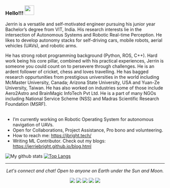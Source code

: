 ### Hello!!! <a><img src="https://github.com/jerriebright/jerriebright/blob/main/image/wave.gif" width="30"></a>

Jerrin is a versatile and self-motivated engineer pursuing his junior year Bachelor’s degree from VIT, India. His research interests lie in the intersection of Autonomous Systems and Robotic Real-time Perception. He likes to develop autonomy stacks for self-driving cars, mobile robots, aerial vehicles (UAVs), and robotic arms. 

He has strong robot programming background (Python, ROS, C++). Hard work being his core pillar, combined with his practical experiences, Jerrin is someone you could count on to persevere through challenges. He is an ardent follower of cricket, chess and loves travelling. He has bagged research oppurtunities from prestigious universities in the world including McMaster University, Canada; Arizona State University, USA and Yuan-Ze University, Taiwan. He has also worked on industries some of those include Aero2Astro and BrainMagic InfoTech Pvt Ltd. He is a part of many NGOs including National Service Scheme (NSS) and Madras Scientific Research Foundation (MSRF).<br><br>

- I’m currently working on Robotic Operating System for autonomous navigation of UAVs.
- Open for Collaborations, Project Assistance, Pro bono and volunteering.
- How to reach me: https://jbright.tech/
- Writing ML Contributor. Check out my blogs: https://jerriebright.github.io/blog.html

![My github stats](https://github-readme-stats.vercel.app/api?username=jerriebright&show_icons=true&theme=tokyonight)
[![Top Langs](https://github-readme-stats.vercel.app/api/top-langs/?username=jerriebright&layout=compact&theme=tokyonight)](https://github.com/jerriebright/github-readme-stats)

<hr>
<p align="center">
  <i>Let's connect and chat! Open to anyone on Earth under the Sun and Moon.</i>
  <p align="center">
      <a href="https://twitter.com/Jerrie_25" alt="Twitter"><img src="https://github.com/jerriebright/jerriebright/blob/main/image/twitter.png"></a>
      <a href="https://www.linkedin.com/in/jerriebright/" alt="Linkedin"><img src="https://github.com/jerriebright/jerriebright/blob/main/image/linkedin.png"></a>
      <a href="https://www.instagram.com/jerrie_25/" alt="Instagram"><img src="https://github.com/jerriebright/jerriebright/blob/main/image/insta.png"></a>
      <a href="https://m.facebook.com/jerrin.jerrin.5891?ref=bookmarks" alt="Facebook"><img src="https://github.com/jerriebright/jerriebright/blob/main/image/facebook.png"></a>
      <a href="https://github.com/jerriebright" alt="GitHub"><img src="https://github.com/jerriebright/jerriebright/blob/main/image/github.png"></a>
  </p>
</p>

